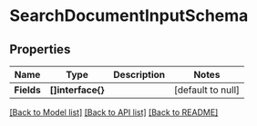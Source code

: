 # SearchDocumentInputSchema

## Properties
Name | Type | Description | Notes
------------ | ------------- | ------------- | -------------
**Fields** | **[]interface{}** |  | [default to null]

[[Back to Model list]](../README.md#documentation-for-models) [[Back to API list]](../README.md#documentation-for-api-endpoints) [[Back to README]](../README.md)


